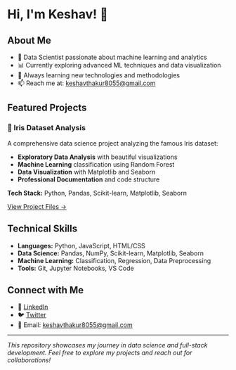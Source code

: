 # Hi, I'm Keshav! 👋

## About Me
- 🔬 Data Scientist passionate about machine learning and analytics
- 📊 Currently exploring advanced ML techniques and data visualization
- 🌱 Always learning new technologies and methodologies
- 📫 Reach me at: keshavthakur8055@gmail.com

## Featured Projects

### 🌸 Iris Dataset Analysis
A comprehensive data science project analyzing the famous Iris dataset:
- **Exploratory Data Analysis** with beautiful visualizations
- **Machine Learning** classification using Random Forest
- **Data Visualization** with Matplotlib and Seaborn
- **Professional Documentation** and code structure

**Tech Stack:** Python, Pandas, Scikit-learn, Matplotlib, Seaborn

[View Project Files →](./)

## Technical Skills
- **Languages:** Python, JavaScript, HTML/CSS
- **Data Science:** Pandas, NumPy, Scikit-learn, Matplotlib, Seaborn
- **Machine Learning:** Classification, Regression, Data Preprocessing
- **Tools:** Git, Jupyter Notebooks, VS Code

## Connect with Me
- 💼 [LinkedIn](https://www.linkedin.com/in/k3xhav)
- 🐦 [Twitter](https://twitter.com/K3xhav)
- 📧 Email: keshavthakur8055@gmail.com

---

*This repository showcases my journey in data science and full-stack development. Feel free to explore my projects and reach out for collaborations!*
